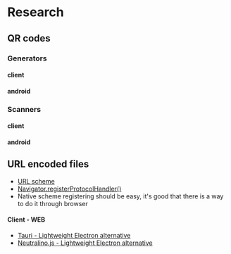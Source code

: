 # Research

## QR codes
### Generators
#### client
#### android
### Scanners
#### client
#### android

## URL encoded files

 - [URL scheme](https://www.w3schools.com/html/html_urlencode.asp)
 - [Navigator.registerProtocolHandler()](https://developer.mozilla.org/en-US/docs/Web/API/Navigator/registerProtocolHandler)
 - Native scheme registering should be easy, it's good that there is a way to do it through browser

#### Client - WEB

 - [Tauri - Lightweight Electron alternative](https://tauri.app)
 - [Neutralino.js - Lightweight Electron alternative](https://neutralino.js.org/docs/)
